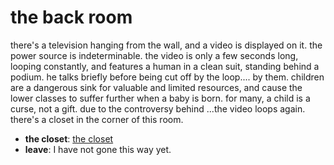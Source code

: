 # the back room

there's a television hanging from the wall, and a video is displayed on it. the power source is indeterminable. the video is only a few seconds long, looping constantly, and features a human in a clean suit, standing behind a podium. he talks briefly before being cut off by the loop.<span class='doc'>... by them. children are a dangerous sink for valuable and limited resources, and cause the lower classes to suffer further when a baby is born. for many, a child is a curse, not a gift. due to the controversy behind ...</span>the video loops again. there's a closet in the corner of this room.

- **the closet**: [the closet](the-closet-N29f16l.md)
- **leave**: I have not gone this way yet.
